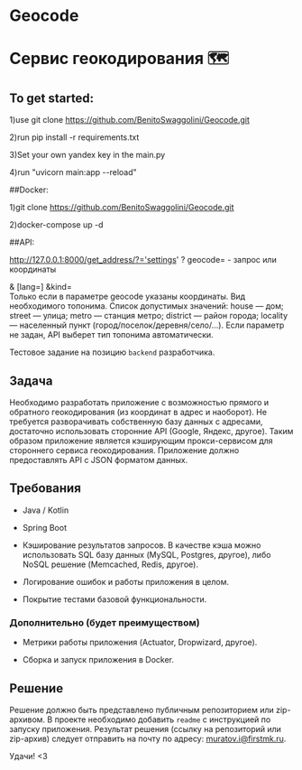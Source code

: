 # Geocode
# Сервис геокодирования 🗺️



## To get started:


1)use git clone https://github.com/BenitoSwaggolini/Geocode.git


2)run pip install -r requirements.txt


3)Set your own yandex key in the main.py 


4)run "uvicorn main:app --reload"

##Docker: 

1)git clone https://github.com/BenitoSwaggolini/Geocode.git

2)docker-compose up -d
 
 
 ##API:
 
http://127.0.0.1:8000/get_address/?='settings'
 ? geocode=<string> - запрос или координаты



 


 & [lang=<string>]
&kind=	
Только если в параметре geocode указаны координаты. Вид необходимого топонима.
Список допустимых значений:
house — дом;
street — улица;
metro — станция метро;
district — район города;
locality — населенный пункт (город/поселок/деревня/село/...).
Если параметр не задан, API выберет тип топонима автоматически.
 
 



Тестовое задание на позицию `backend` разработчика.

## Задача

Необходимо разработать приложение с возможностью прямого и обратного геокодирования (из координат в адрес и наоборот). 
Не требуется разворачивать собственную базу данных с адресами, достаточно использовать сторонние API (Google, Яндекс, другое). 
Таким образом приложение является кэширующим прокси-сервисом для стороннего сервиса геокодирования.
Приложение должно предоставлять API с JSON форматом данных. 

## Требования

- Java / Kotlin

- Spring Boot

- Кэширование результатов запросов. 
В качестве кэша можно использовать SQL базу данных (MySQL, Postgres, другое), 
либо NoSQL решение (Memcached, Redis, другое). 

- Логирование ошибок и работы приложения в целом.

- Покрытие тестами базовой функциональности.

### Дополнительно (будет преимуществом)

- Метрики работы приложения (Actuator, Dropwizard, другое).

- Сборка и запуск приложения в Docker.

## Решение

Решение должно быть представлено публичным репозиторием или zip-архивом. 
В проекте необходимо добавить `readme` с инструкцией по запуску приложения.
Результат решения (ссылку на репозиторий или zip-архив) следует отправить на почту по адресу: muratov.i@firstmk.ru.

Удачи! <3
